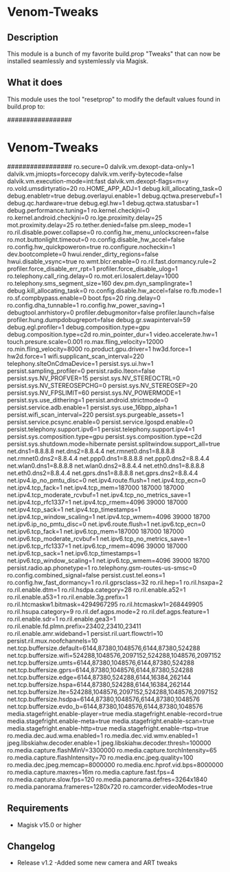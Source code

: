 # Venom-Tweaks
## Description
This module is a bunch of my favorite build.prop "Tweaks" that can now be installed seamlessly and systemlessly via Magisk.

## What it does
This module uses the tool "resetprop" to modify the default values found in build.prop to:

#################
#  Venom-Tweaks #
#################
ro.secure=0
dalvik.vm.dexopt-data-only=1
dalvik.vm.jmiopts=forcecopy
dalvik.vm.verify-bytecode=false
dalvik.vm.execution-mode=int:fast
dalvik.vm.dexopt-flags=m=y
ro.vold.umsdirtyratio=20
ro.HOME_APP_ADJ=1
debug.kill_allocating_task=0
debug.enabletr=true
debug.overlayui.enable=1
debug.qctwa.preservebuf=1
debug.qc.hardware=true
debug.egl.hw=1
debug.qctwa.statusbar=1
debug.performance.tuning=1
ro.kernel.checkjni=0
ro.kernel.android.checkjni=0
ro.lge.proximity.delay=25
mot.proximity.delay=25
ro.tether.denied=false
pm.sleep_mode=1
ro.ril.disable.power.collapse=0
ro.config.hw_menu_unlockscreen=false
ro.mot.buttonlight.timeout=0
ro.config.disable_hw_accel=false 
ro.config.hw_quickpoweron=true
ro.configure.nocheckin=1
dev.bootcomplete=0
hwui.render_dirty_regions=false
hwui.disable_vsync=true
ro.wmt.blcr.enable=0
ro.ril.fast.dormancy.rule=2
profiler.force_disable_err_rpt=1
profiler.force_disable_ulog=1
ro.telephony.call_ring.delay=0
ro.mot.eri.losalert.delay=1000
ro.telephony.sms_segment_size=160
dev.pm.dyn_samplingrate=1
debug.kill_allocating_task=0
ro.config.disable.hw_accel=false
ro.fb.mode=1
ro.sf.compbypass.enable=0
boot.fps=20
ring.delay=0
ro.config.dha_tunnable=1
ro.config.hw_power_saving=1 
debugtool.anrhistory=0
profiler.debugmonitor=false
profiler.launch=false
profiler.hung.dumpdobugreport=false
debug.gr.swapinterval=59
debug.egl.profiler=1
debug.composition.type=gpu
debug.composition.type=c2d
ro.min_pointer_dur=1
video.accelerate.hw=1 
touch.presure.scale=0.001
ro.max.fling_velocity=12000
ro.min.fling_velocity=8000
ro.product.gpu.driver=1
hw3d.force=1
hw2d.force=1
wifi.supplicant_scan_interval=220
telephony.slteOnCdmaDevice=1
persist.sys.ui.hw=1
persist.sampling_profiler=0
persist.radio.lteon=false
persist.sys.NV_PROFVER=15
persist.sys.NV_STEREOCTRL=0
persist.sys.NV_STEREOSEPCHG=0
persist.sys.NV_STEREOSEP=20
persist.sys.NV_FPSLIMIT=60
persist.sys.NV_POWERMODE=1
persist.sys.use_dithering=1
persist.android.strictmode=0
persist.service.adb.enable=1
persist.sys.use_16bpp_alpha=1
persist.wifi_scan_interval=220
persist.sys.purgeable_assets=1
persist.service.pcsync.enable=0 
persist.service.lgospd.enable=0
persist.telephony.support.ipv6=1
persist.telephony.support.ipv4=1
persist.sys.composition.type=gpu
persist.sys.composition.type=c2d
persist.sys.shutdown.mode=hibernate
persist.splitwindow.support_all=true
net.dns1=8.8.8.8
net.dns2=8.8.4.4
net.rmnet0.dns1=8.8.8.8
net.rmnet0.dns2=8.8.4.4
net.ppp0.dns1=8.8.8.8
net.ppp0.dns2=8.8.4.4
net.wlan0.dns1=8.8.8.8
net.wlan0.dns2=8.8.4.4
net.eth0.dns1=8.8.8.8
net.eth0.dns2=8.8.4.4
net.gprs.dns1=8.8.8.8
net.gprs.dns2=8.8.4.4
net.ipv4.ip_no_pmtu_disc=0
net.ipv4.route.flush=1
net.ipv4.tcp_ecn=0
net.ipv4.tcp_fack=1
net.ipv4.tcp_mem=187000 187000 187000
net.ipv4.tcp_moderate_rcvbuf=1
net.ipv4.tcp_no_metrics_save=1
net.ipv4.tcp_rfc1337=1
net.ipv4.tcp_rmem=4096 39000 187000
net.ipv4.tcp_sack=1
net.ipv4.tcp_timestamps=1
net.ipv4.tcp_window_scaling=1
net.ipv4.tcp_wmem=4096 39000 18700
net.ipv6.ip_no_pmtu_disc=0
net.ipv6.route.flush=1
net.ipv6.tcp_ecn=0
net.ipv6.tcp_fack=1
net.ipv6.tcp_mem=187000 187000 187000
net.ipv6.tcp_moderate_rcvbuf=1
net.ipv6.tcp_no_metrics_save=1
net.ipv6.tcp_rfc1337=1
net.ipv6.tcp_rmem=4096 39000 187000
net.ipv6.tcp_sack=1
net.ipv6.tcp_timestamps=1
net.ipv6.tcp_window_scaling=1
net.ipv6.tcp_wmem=4096 39000 18700
persist.radio.ap.phonetype=1
ro.telephony.gsm-routes-us-smsc=0
ro.config.combined_signal=false
persist.cust.tel.eons=1
ro.config.hw_fast_dormancy=1
ro.ril.gprsclass=32
ro.ril.hep=1
ro.ril.hsxpa=2
ro.ril.enable.dtm=1
ro.ril.hsdpa.category=28
ro.ril.enable.a52=1
ro.ril.enable.a53=1
ro.ril.enable.3g.prefix=1
ro.ril.htcmaskw1.bitmask=4294967295
ro.ril.htcmaskw1=268449905
ro.ril.hsupa.category=9
ro.ril.def.agps.mode=2
ro.ril.def.agps.feature=1
ro.ril.enable.sdr=1
ro.ril.enable.gea3=1
ro.ril.enable.fd.plmn.prefix=23402,23410,23411 
ro.ril.enable.amr.wideband=1 
persist.ril.uart.flowctrl=10
persist.ril.mux.noofchannels=10 
net.tcp.buffersize.default=6144,87380,1048576,6144,87380,524288
net.tcp.buffersize.wifi=524288,1048576,2097152,524288,1048576,2097152
net.tcp.buffersize.umts=6144,87380,1048576,6144,87380,524288
net.tcp.buffersize.gprs=6144,87380,1048576,6144,87380,524288
net.tcp.buffersize.edge=6144,87380,524288,6144,16384,262144
net.tcp.buffersize.hspa=6144,87380,524288,6144,16384,262144
net.tcp.buffersize.lte=524288,1048576,2097152,524288,1048576,2097152
net.tcp.buffersize.hsdpa=6144,87380,1048576,6144,87380,1048576
net.tcp.buffersize.evdo_b=6144,87380,1048576,6144,87380,1048576  
media.stagefright.enable-player=true
media.stagefright.enable-record=true
media.stagefright.enable-meta=true
media.stagefright.enable-scan=true
media.stagefright.enable-http=true
media.stagefright.enable-rtsp=true
ro.media.dec.aud.wma.enabled=1
ro.media.dec.vid.wmv.enabled=1
jpeg.libskiahw.decoder.enable=1
jpeg.libskiahw.decoder.thresh=100000
ro.media.capture.flashMinV=3300000
ro.media.capture.torchIntensity=65
ro.media.capture.flashIntensity=70
ro.media.enc.jpeg.quality=100
ro.media.dec.jpeg.memcap=8000000
ro.media.enc.hprof.vid.bps=8000000
ro.media.capture.maxres=16m
ro.media.capture.fast.fps=4
ro.media.capture.slow.fps=120
ro.media.panorama.defres=3264x1840
ro.media.panorama.frameres=1280x720
ro.camcorder.videoModes=true

## Requirements
* Magisk v15.0 or higher

## Changelog 
* Release v1.2
  -Added some new camera and ART tweaks

